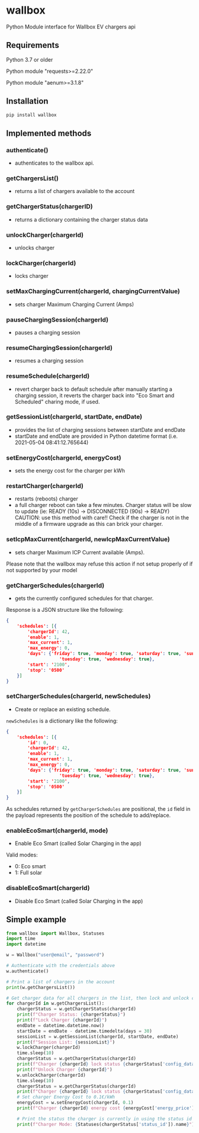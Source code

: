 # wallbox

Python Module interface for Wallbox EV chargers api

## Requirements

Python 3.7 or older

Python module "requests>=2.22.0"

Python module "aenum>=3.1.8"

## Installation

```python
pip install wallbox
```

## Implemented methods

### authenticate()

- authenticates to the wallbox api.

### getChargersList()

- returns a list of chargers available to the account

### getChargerStatus(chargerID)

- returns a dictionary containing the charger status data

### unlockCharger(chargerId)

- unlocks charger

### lockCharger(chargerId)

- locks charger

### setMaxChargingCurrent(chargerId, chargingCurrentValue)

- sets charger Maximum Charging Current (Amps)

### pauseChargingSession(chargerId)

- pauses a charging session

### resumeChargingSession(chargerId)

- resumes a charging session

### resumeSchedule(chargerId)

- revert charger back to default schedule after manually starting a charging session, it reverts the charger back into "Eco Smart and Scheduled" charing mode, if used.

### getSessionList(chargerId, startDate, endDate)

- provides the list of charging sessions between startDate and endDate
- startDate and endDate are provided in Python datetime format (i.e. 2021-05-04 08:41:12.765644)

### setEnergyCost(chargerId, energyCost)

- sets the energy cost for the charger per kWh

### restartCharger(chargerId)

- restarts (reboots) charger
- a full charger reboot can take a few minutes. Charger status will be slow to update (ie: READY (10s) -> DISCONNECTED (90s) -> READY)
CAUTION: use this method with care!! Check if the charger is not in the middle of a firmware upgrade as this can brick your charger. 


### setIcpMaxCurrent(chargerId, newIcpMaxCurrentValue)

- sets charger Maximum ICP Current available (Amps).

Please note that the wallbox may refuse this action if not setup properly of if not supported by your model


### getChargerSchedules(chargerId)

- gets the currently configured schedules for that charger. 

Response is a JSON structure like the following:

```json
{
    'schedules': [{
        'chargerId': 42,
        'enable': 1,
        'max_current': 1,
        'max_energy': 0,
        'days': {'friday': true, 'monday': true, 'saturday': true, 'sunday': true, 'thursday': true,
                    'tuesday': true, 'wednesday': true},
        'start': '2100',
        'stop': '0500'
    }]
}
```

### setChargerSchedules(chargerId, newSchedules)

- Create or replace an existing schedule. 

`newSchedules` is a dictionary like the following:

```json
{
    'schedules': [{
        'id': 0,
        'chargerId': 42,
        'enable': 1,
        'max_current': 1,
        'max_energy': 0,
        'days': {'friday': true, 'monday': true, 'saturday': true, 'sunday': true, 'thursday': true,
                    'tuesday': true, 'wednesday': true},
        'start': '2100',
        'stop': '0500'
    }]
}
```

As schedules returned by `getChargerSchedules` are positional, the `id` field in the payload represents the position of the schedule to add/replace.

### enableEcoSmart(chargerId, mode)

- Enable Eco Smart (called Solar Charging in the app)

Valid modes:
- 0: Eco smart
- 1: Full solar

### disableEcoSmart(chargerId)

- Disable Eco Smart (called Solar Charging in the app)


## Simple example

```python
from wallbox import Wallbox, Statuses
import time
import datetime

w = Wallbox("user@email", "password")

# Authenticate with the credentials above
w.authenticate()

# Print a list of chargers in the account
print(w.getChargersList())

# Get charger data for all chargers in the list, then lock and unlock chargers
for chargerId in w.getChargersList():
    chargerStatus = w.getChargerStatus(chargerId)
    print(f"Charger Status: {chargerStatus}")
    print(f"Lock Charger {chargerId}")
    endDate = datetime.datetime.now()
    startDate = endDate - datetime.timedelta(days = 30)
    sessionList = w.getSessionList(chargerId, startDate, endDate)
    print(f"Session List: {sessionList}")
    w.lockCharger(chargerId)
    time.sleep(10)
    chargerStatus = w.getChargerStatus(chargerId)
    print(f"Charger {chargerId} lock status {chargerStatus['config_data']['locked']}")
    print(f"Unlock Charger {chargerId}")
    w.unlockCharger(chargerId)
    time.sleep(10)
    chargerStatus = w.getChargerStatus(chargerId)
    print(f"Charger {chargerId} lock status {chargerStatus['config_data']['locked']}")
    # Set charger Energy Cost to 0.1€/kWh
    energyCost = w.setEnergyCost(chargerId, 0.1)
    print(f"Charger {chargerId} energy cost {energyCost['energy_price']} {energyCost['currency']['symbol']}")

    # Print the status the charger is currently in using the status id
    print(f"Charger Mode: {Statuses(chargerStatus['status_id']).name}")
```
